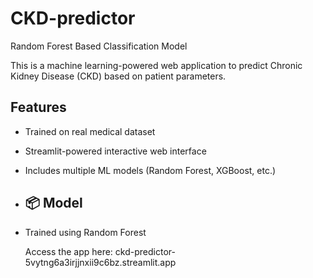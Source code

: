 # CKD-predictor
Random Forest Based Classification Model

This is a machine learning-powered web application to predict Chronic Kidney Disease (CKD) based on patient parameters.

## Features
- Trained on real medical dataset
- Streamlit-powered interactive web interface
- Includes multiple ML models (Random Forest, XGBoost, etc.)

- ## 📦 Model
- Trained using Random Forest

  Access the app here: ckd-predictor-5vytng6a3irjjnxii9c6bz.streamlit.app
